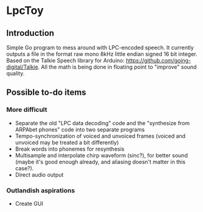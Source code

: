 # LpcToy

## Introduction

Simple Go program to mess around with LPC-encoded speech. It currently outputs a file in the format raw mono 8kHz little endian signed 16 bit integer.
Based on the Talkie Speech library for Arduino: <https://github.com/going-digital/Talkie>.
All the math is being done in floating point to "improve" sound quality.

## Possible to-do items

### More difficult

- Separate the old "LPC data decoding" code and the "synthesize from ARPAbet phones" code into two separate programs
- Tempo-synchronization of voiced and unvoiced frames (voiced and unvoiced may be treated a bit differently)
- Break words into phonemes for resynthesis
- Multisample and interpolate chirp waveform (sinc?), for better sound (maybe it's good enough already, and aliasing doesn't matter in this case?).
- Direct audio output

### Outlandish aspirations

- Create GUI
